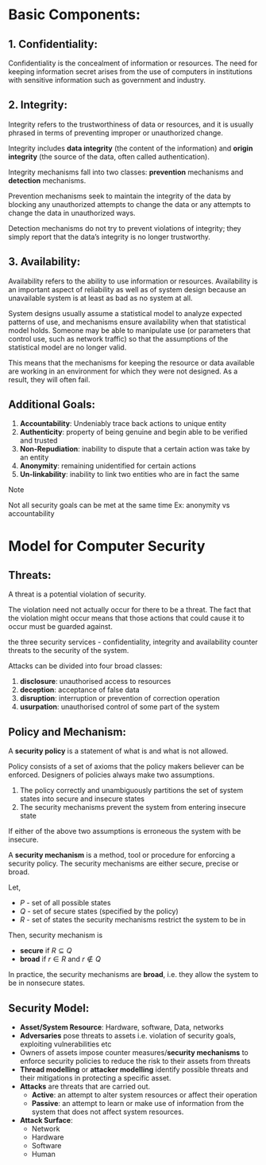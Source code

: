 # Basic Components:
## 1. Confidentiality:
Confidentiality is the concealment of information or resources. The need for keeping information secret arises from the use of computers in institutions with sensitive information such as government and industry.

## 2. Integrity:
Integrity refers to the trustworthiness of data or resources, and it is usually phrased in terms of preventing improper or unauthorized change.

Integrity includes **data integrity** (the content of the information) and **origin integrity** (the source of the data, often called authentication).

Integrity mechanisms fall into two classes: **prevention** mechanisms and **detection** mechanisms.

Prevention mechanisms seek to maintain the integrity of the data by blocking any unauthorized attempts to change the data or any attempts to change the data in unauthorized ways.

Detection mechanisms do not try to prevent violations of integrity; they simply report that the data’s integrity is no longer trustworthy.

## 3. Availability:
Availability refers to the ability to use information or resources. Availability is an important aspect of reliability as well as of system design because an unavailable system is at least as bad as no system at all.

System designs usually assume a statistical model to analyze expected patterns of use, and mechanisms ensure availability when that statistical model holds. Someone may be able to manipulate use (or parameters that control use, such as network traffic) so that the assumptions of the statistical model are no longer valid. 

This means that the mechanisms for keeping the resource or data available are working in an environment for which they were not designed. As a result, they will often fail.

## Additional Goals:
1. **Accountability**: Undeniably trace back actions to unique entity
2. **Authenticity**: property of being genuine and begin able to be verified and trusted
3. **Non-Repudiation**: inability to dispute that a certain action was take by an entity
4. **Anonymity**: remaining unidentified for certain actions
5. **Un-linkability**: inability to link two entities who are in fact the same

>[!note] 
>Not all security goals can be met at the same time
>Ex: anonymity vs accountability

# Model for Computer Security

## Threats:
A threat is a potential violation of security. 

The violation need not actually occur for there to be a threat. The fact that the violation might occur means that those actions that could cause it to occur must be guarded against.

the three security services - confidentiality, integrity and availability counter threats to the security of the system.

Attacks can be divided into four broad classes:
1. **disclosure**: unauthorised access to resources
2. **deception**: acceptance of false data
3. **disruption**: interruption or prevention of correction operation
4. **usurpation**: unauthorised control of some part of the system

## Policy and Mechanism:
A **security policy** is a statement of what is and what is not allowed.

Policy consists of a set of axioms that the policy makers believer can be enforced. Designers of policies always make two assumptions. 
1. The policy correctly and unambiguously partitions the set of system states into secure and insecure states
2. The security mechanisms prevent the system from entering insecure state

If either of the above two assumptions is erroneous the system with be insecure.


A **security mechanism** is a method, tool or procedure for enforcing a security policy.
The security mechanisms are either secure, precise or broad.

Let,
- $P$ - set of all possible states
- $Q$ - set of secure states (specified by the policy)
- $R$ - set of states the security mechanisms restrict the system to be in

Then, security mechanism is 
- **secure** if $R \subseteq Q$
- **broad** if $r \in R$ and $r \notin Q$

In practice, the security mechanisms are **broad**, i.e. they allow the system to be in nonsecure states.


## Security Model:
- **Asset/System Resource**: Hardware, software, Data, networks
- **Adversaries** pose threats to assets i.e. violation of security goals, exploiting vulnerabilities etc
- Owners of assets impose counter measures/**security mechanisms** to enforce security policies to reduce the risk to their assets from threats
- **Thread modelling** or **attacker modelling** identify possible threats and their mitigations in protecting a specific asset.
- **Attacks** are threats that are carried out.
	- **Active**: an attempt to alter system resources or affect their operation
	- **Passive**: an attempt to learn or make use of information from the system that does not affect system resources.
- **Attack Surface**:
	- Network
	- Hardware
	- Software
	- Human




